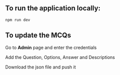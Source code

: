 ## To run the application locally:
```npm run dev``` 

## To update the MCQs
Go to <b>Admin</b> page and enter the credentials

Add the Question, Options, Answer and Descriptions

Download the json file and push it